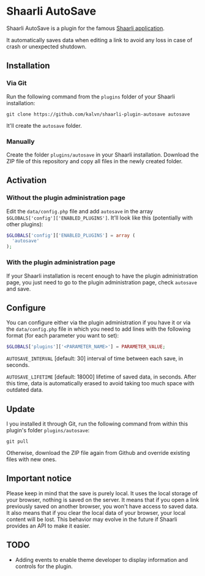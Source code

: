 # Shaarli AutoSave
Shaarli AutoSave is a plugin for the famous [Shaarli application](https://github.com/shaarli/shaarli).

It automatically saves data when editing a link to avoid any loss in case of crash or unexpected shutdown.


## Installation
### Via Git
Run the following command from the `plugins` folder of your Shaarli installation:

```shell
git clone https://github.com/kalvn/shaarli-plugin-autosave autosave
```

It'll create the `autosave` folder.

### Manually
Create the folder `plugins/autosave` in your Shaarli installation.
Download the ZIP file of this repository and copy all files in the newly created folder.


## Activation
### Without the plugin administration page
Edit the `data/config.php` file and add `autosave` in the array `$GLOBALS['config']['ENABLED_PLUGINS']`. It'll look like this (potentially with other plugins):

```php
$GLOBALS['config']['ENABLED_PLUGINS'] = array (
  'autosave'
);
```

### With the plugin administration page
If your Shaarli installation is recent enough to have the plugin administration page, you just need to go to the plugin administration page, check `autosave` and save.


## Configure

You can configure either via the plugin administration if you have it or via the `data/config.php` file in which you need to add lines with the following format (for each parameter you want to set):

```php
$GLOBALS['plugins']['<PARAMETER_NAME>'] = PARAMETER_VALUE;
```

`AUTOSAVE_INTERVAL` [default: 30] interval of time between each save, in seconds.

`AUTOSAVE_LIFETIME` [default: 18000] lifetime of saved data, in seconds. After this time, data is automatically erased to avoid taking too much space with outdated data.


## Update
I you installed it through Git, run the following command from within this plugin's folder `plugins/autosave`:

```shell
git pull
```

Otherwise, download the ZIP file again from Github and override existing files with new ones.


## Important notice
Please keep in mind that the save is purely local. It uses the local storage of your browser, nothing is saved on the server.
It means that if you open a link previously saved on another browser, you won't have access to saved data.
It also means that if you clear the local data of your browser, your local content will be lost.
This behavior may evolve in the future if Shaarli provides an API to make it easier.


## TODO
- Adding events to enable theme developer to display information and controls for the plugin.
